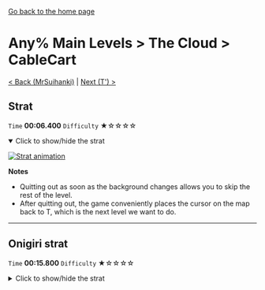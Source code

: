 [Go back to the home page](https://github.com/Doublevil/scbspeedrun)

# Any% Main Levels > The Cloud > CableCart

[< Back (MrSuihanki)](https://github.com/Doublevil/scbspeedrun/blob/main/levels/any_ml/C/MrSuihanki.md) | [Next (T') >](https://github.com/Doublevil/scbspeedrun/blob/main/levels/any_ml/T/T'.md)

## Strat

`Time` **00:06.400** `Difficulty` ★☆☆☆☆
<details open>
  <summary>Click to show/hide the strat</summary>

  [![Strat animation](https://github.com/Doublevil/scbspeedrun/blob/main/media/levels/C/CableCart_Strat.webp)](https://github.com/Doublevil/scbspeedrun/blob/main/media/levels/C/CableCart_Strat.mp4?raw=true)

  **Notes**
  - Quitting out as soon as the background changes allows you to skip the rest of the level.
  - After quitting out, the game conveniently places the cursor on the map back to T, which is the next level we want to do.
</details>

---
## Onigiri strat

`Time` **00:15.800** `Difficulty` ★☆☆☆☆
<details>
  <summary>Click to show/hide the strat</summary>

  [![Strat animation](https://github.com/Doublevil/scbspeedrun/blob/main/media/levels/C/CableCart_Onigiri.webp)](https://github.com/Doublevil/scbspeedrun/blob/main/media/levels/C/CableCart_Onigiri.mp4?raw=true)
</details>
